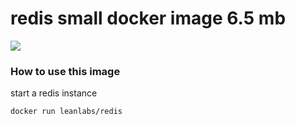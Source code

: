 # redis small docker image 6.5 mb

[![](https://badge.imagelayers.io/leanlabs/redis:latest.svg)](https://imagelayers.io/?images=leanlabs/redis:latest 'Get your own badge on imagelayers.io')

### How to use this image

start a redis instance

```bash
docker run leanlabs/redis
 ```
